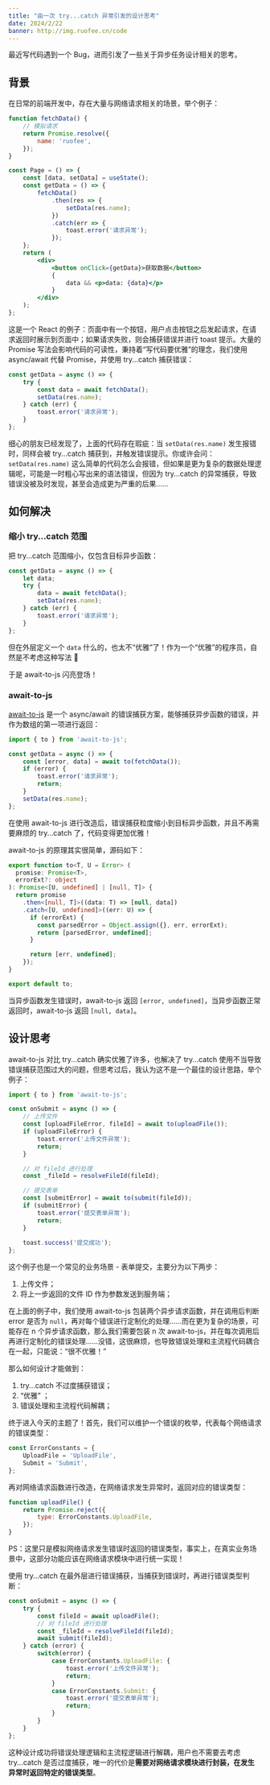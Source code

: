 ```yaml
---
title: "由一次 try...catch 异常引发的设计思考"
date: 2024/2/22
banner: http://img.ruofee.cn/code
---
```


最近写代码遇到一个 Bug，进而引发了一些关于异步任务设计相关的思考。

## 背景

在日常的前端开发中，存在大量与网络请求相关的场景，举个例子：

```jsx
function fetchData() {
    // 模拟请求
    return Promise.resolve({
        name: 'ruofee',
    });
}

const Page = () => {
    const [data, setData] = useState();
    const getData = () => {
        fetchData()
            .then(res => {
                setData(res.name);
            })
            .catch(err => {
                toast.error('请求异常');
            });
    };
    return (
        <div>
            <button onClick={getData}>获取数据</button>
            {
                data && <p>data: {data}</p>
            }
        </div>
    );
};
```

这是一个 React 的例子：页面中有一个按钮，用户点击按钮之后发起请求，在请求返回时展示到页面中；如果请求失败，则会捕获错误并进行 toast 提示。大量的 Promise 写法会影响代码的可读性，秉持着“写代码要优雅”的理念，我们使用 async/await 代替 Promise，并使用 try...catch 捕获错误：

```jsx
const getData = async () => {
    try {
        const data = await fetchData();
        setData(res.name);
    } catch (err) {
        toast.error('请求异常');
    }
};
```

细心的朋友已经发现了，上面的代码存在瑕疵：当 `setData(res.name)` 发生报错时，同样会被 try...catch 捕获到，并触发错误提示。你或许会问：`setData(res.name)` 这么简单的代码怎么会报错，但如果是更为复杂的数据处理逻辑呢，可能是一时粗心写出来的语法错误，但因为 try...catch 的异常捕获，导致错误没被及时发现，甚至会造成更为严重的后果……

## 如何解决

### 缩小 try...catch 范围

把 try...catch 范围缩小，仅包含目标异步函数：

```jsx
const getData = async () => {
    let data;
    try {
        data = await fetchData();
        setData(res.name);
    } catch (err) {
        toast.error('请求异常');
    }
};
```

但在外层定义一个 `data` 什么的，也太不“优雅”了！作为一个“优雅”的程序员，自然是不考虑这种写法 🐶

于是 await-to-js 闪亮登场！

### await-to-js

[await-to-js](https://github.com/scopsy/await-to-js) 是一个 async/await 的错误捕获方案，能够捕获异步函数的错误，并作为数组的第一项进行返回：

```jsx
import { to } from 'await-to-js';

const getData = async () => {
    const [error, data] = await to(fetchData());
    if (error) {
        toast.error('请求异常');
        return;
    }
    setData(res.name);
};
```

在使用 await-to-js 进行改造后，错误捕获粒度缩小到目标异步函数，并且不再需要麻烦的 try...catch 了，代码变得更加优雅！

await-to-js 的原理其实很简单，源码如下：

```ts
export function to<T, U = Error> (
  promise: Promise<T>,
  errorExt?: object
): Promise<[U, undefined] | [null, T]> {
  return promise
    .then<[null, T]>((data: T) => [null, data])
    .catch<[U, undefined]>((err: U) => {
      if (errorExt) {
        const parsedError = Object.assign({}, err, errorExt);
        return [parsedError, undefined];
      }

      return [err, undefined];
    });
}

export default to;
```

当异步函数发生错误时，await-to-js 返回 `[error, undefined]`，当异步函数正常返回时，await-to-js 返回 `[null, data]`。

## 设计思考

await-to-js 对比 try...catch 确实优雅了许多，也解决了 try...catch 使用不当导致错误捕获范围过大的问题，但思考过后，我认为这不是一个最佳的设计思路，举个例子：

```jsx
import { to } from 'await-to-js';

const onSubmit = async () => {
    // 上传文件
    const [uploadFileError, fileId] = await to(uploadFile());
    if (uploadFileError) {
        toast.error('上传文件异常');
        return;
    }

    // 对 fileId 进行处理
    const _fileId = resolveFileId(fileId);

    // 提交表单
    const [submitError] = await to(submit(fileId));
    if (submitError) {
        toast.error('提交表单异常');
        return;
    }
    
    toast.success('提交成功');
};
```

这个例子也是一个常见的业务场景 - 表单提交，主要分为以下两步：

1. 上传文件；
2. 将上一步返回的文件 ID 作为参数发送到服务端；

在上面的例子中，我们使用 await-to-js 包装两个异步请求函数，并在调用后判断 error 是否为 `null`，再对每个错误进行定制化的处理……而在更为复杂的场景，可能存在 n 个异步请求函数，那么我们需要包装 n 次 await-to-js，并在每次调用后再进行定制化的错误处理……没错，这很麻烦，也导致错误处理和主流程代码耦合在一起，只能说：“很不优雅！”

那么如何设计才能做到：

1. try...catch 不过度捕获错误；
2. “优雅” ；
3. 错误处理和主流程代码解耦；

终于进入今天的主题了！首先，我们可以维护一个错误的枚举，代表每个网络请求的错误类型：

```js
const ErrorConstants = {
    UploadFile = 'UploadFile',
    Submit = 'Submit',
};
```

再对网络请求函数进行改造，在网络请求发生异常时，返回对应的错误类型：

```js
function uploadFile() {
    return Promise.reject({
        type: ErrorConstants.UploadFile,
    });
}
```

PS：这里只是模拟网络请求发生错误时返回的错误类型，事实上，在真实业务场景中，这部分功能应该在网络请求模块中进行统一实现！

使用 try...catch 在最外层进行错误捕获，当捕获到错误时，再进行错误类型判断：

```js
const onSubmit = async () => {
    try {
        const fileId = await uploadFile();
        // 对 fileId 进行处理
        const _fileId = resolveFileId(fileId);
        await submit(fileId);
    } catch (error) {
        switch(error) {
            case ErrorConstants.UploadFile: {
                toast.error('上传文件异常');
                return;
            }
            case ErrorConstants.Submit: {
                toast.error('提交表单异常');
                return;
            }
        }
    }
};
```

这种设计成功将错误处理逻辑和主流程逻辑进行解耦，用户也不需要去考虑 try...catch 是否过度捕获，唯一的代价是**需要对网络请求模块进行封装，在发生异常时返回特定的错误类型**。